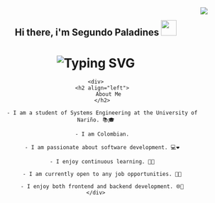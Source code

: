 <img align="right" src="https://visitor-badge.laobi.icu/badge?page_id=SegundoPaladines.SegundoPaladines"/>
<center>
    <div>
        <h2 align="center">Hi there, i'm Segundo Paladines <img src="https://media.giphy.com/media/hvRJCLFzcasrR4ia7z/giphy.gif" width="35"></h2>
        <h1 align="center">
        <img src="https://readme-typing-svg.herokuapp.com?font=Fira+Code&pause=1000&color=1C883B&repeat=false&width=380&lines=Welcome+to+my+GitHub+Repository" alt="Typing SVG" />
        </h1>
    </div>

    <div>
        <h2 align="left">
            About Me
        </h2>

        - I am a student of Systems Engineering at the University of Nariño. 📚🎓

        - I am Colombian.

        - I am passionate about software development. 💻❤️

        - I enjoy continuous learning. 📖🧠

        - I am currently open to any job opportunities. 💼🌟

        - I enjoy both frontend and backend development. 🌐🚀
    </div>
</center>